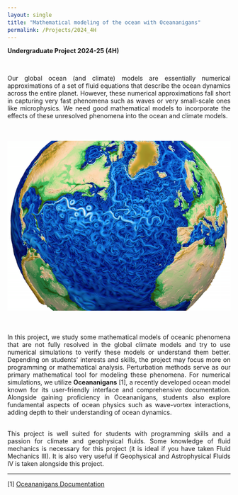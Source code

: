 ```yaml
---
layout: single
title: "Mathematical modeling of the ocean with Oceananigans"
permalink: /Projects/2024_4H
---
```


**Undergraduate Project 2024-25 (4H)** 



<br>

<div style="text-align: justify">

Our global ocean (and climate) models are essentially numerical approximations of a set of fluid equations that describe the ocean dynamics across the entire planet. However, these numerical approximations fall short in capturing very fast phenomena such as waves or very small-scale ones like microphysics. We need good mathematical models to incorporate the effects of these unresolved phenomena into the ocean and climate models.

<br>
<br>
<center>
<img src="/assets/images/oceanImage.png" class="center">
</center>
<br>
<br>

In this project, we study some mathematical models of oceanic phenomena that are not fully resolved in the global climate models and try to use numerical simulations to verify these models or understand them better. Depending on students' interests and skills, the project may focus more on programming or mathematical analysis. Perturbation methods serve as our primary mathematical tool for modeling these phenomena. For numerical simulations, we utilize <b>Oceananigans</b> [1], a recently developed ocean model known for its user-friendly interface and comprehensive documentation. Alongside gaining proficiency in Oceananigans, students also explore fundamental aspects of ocean physics such as wave-vortex interactions, adding depth to their understanding of ocean dynamics.
</div>

<div style="text-align: justify">
<br>
This project is well suited for students with programming skills and a passion for climate and geophysical fluids. Some knowledge of fluid mechanics is necessary for this project (it is ideal if you have taken Fluid Mechanics III). It is also very useful if Geophysical and Astrophysical Fluids IV is taken alongside this project.
</div>


---

[1] [Oceananigans Documentation](https://clima.github.io/OceananigansDocumentation/v0.16.0/)


